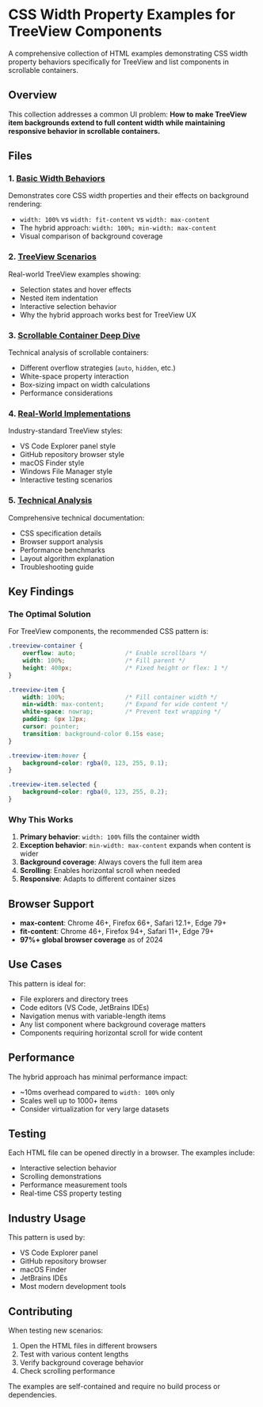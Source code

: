 # CSS Width Property Examples for TreeView Components

A comprehensive collection of HTML examples demonstrating CSS width property behaviors specifically for TreeView and list components in scrollable containers.

## Overview

This collection addresses a common UI problem: **How to make TreeView item backgrounds extend to full content width while maintaining responsive behavior in scrollable containers.**

## Files

### 1. [Basic Width Behaviors](01-basic-width-behaviors.html)
Demonstrates core CSS width properties and their effects on background rendering:
- `width: 100%` vs `width: fit-content` vs `width: max-content`
- The hybrid approach: `width: 100%; min-width: max-content`
- Visual comparison of background coverage

### 2. [TreeView Scenarios](02-treeview-scenarios.html)
Real-world TreeView examples showing:
- Selection states and hover effects
- Nested item indentation
- Interactive selection behavior
- Why the hybrid approach works best for TreeView UX

### 3. [Scrollable Container Deep Dive](03-scrollable-container-deep-dive.html)
Technical analysis of scrollable containers:
- Different overflow strategies (`auto`, `hidden`, etc.)
- White-space property interaction
- Box-sizing impact on width calculations
- Performance considerations

### 4. [Real-World Implementations](04-real-world-implementations.html)
Industry-standard TreeView styles:
- VS Code Explorer panel style
- GitHub repository browser style
- macOS Finder style
- Windows File Manager style
- Interactive testing scenarios

### 5. [Technical Analysis](05-technical-analysis.html)
Comprehensive technical documentation:
- CSS specification details
- Browser support analysis
- Performance benchmarks
- Layout algorithm explanation
- Troubleshooting guide

## Key Findings

### The Optimal Solution

For TreeView components, the recommended CSS pattern is:

```css
.treeview-container {
    overflow: auto;              /* Enable scrollbars */
    width: 100%;                 /* Fill parent */
    height: 400px;               /* Fixed height or flex: 1 */
}

.treeview-item {
    width: 100%;                 /* Fill container width */
    min-width: max-content;      /* Expand for wide content */
    white-space: nowrap;         /* Prevent text wrapping */
    padding: 6px 12px;
    cursor: pointer;
    transition: background-color 0.15s ease;
}

.treeview-item:hover {
    background-color: rgba(0, 123, 255, 0.1);
}

.treeview-item.selected {
    background-color: rgba(0, 123, 255, 0.2);
}
```

### Why This Works

1. **Primary behavior**: `width: 100%` fills the container width
2. **Exception behavior**: `min-width: max-content` expands when content is wider
3. **Background coverage**: Always covers the full item area
4. **Scrolling**: Enables horizontal scroll when needed
5. **Responsive**: Adapts to different container sizes

## Browser Support

- **max-content**: Chrome 46+, Firefox 66+, Safari 12.1+, Edge 79+
- **fit-content**: Chrome 46+, Firefox 94+, Safari 11+, Edge 79+
- **97%+ global browser coverage** as of 2024

## Use Cases

This pattern is ideal for:
- File explorers and directory trees
- Code editors (VS Code, JetBrains IDEs)
- Navigation menus with variable-length items
- Any list component where background coverage matters
- Components requiring horizontal scroll for wide content

## Performance

The hybrid approach has minimal performance impact:
- ~10ms overhead compared to `width: 100%` only
- Scales well up to 1000+ items
- Consider virtualization for very large datasets

## Testing

Each HTML file can be opened directly in a browser. The examples include:
- Interactive selection behavior
- Scrolling demonstrations
- Performance measurement tools
- Real-time CSS property testing

## Industry Usage

This pattern is used by:
- VS Code Explorer panel
- GitHub repository browser
- macOS Finder
- JetBrains IDEs
- Most modern development tools

## Contributing

When testing new scenarios:
1. Open the HTML files in different browsers
2. Test with various content lengths
3. Verify background coverage behavior
4. Check scrolling performance

The examples are self-contained and require no build process or dependencies.
